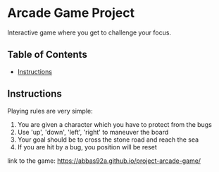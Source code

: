 # Arcade Game Project
Interactive game where you get to challenge your focus.

## Table of Contents

* [Instructions](#instructions)

## Instructions

 Playing rules are very simple:
  1. You are given a character which you have to protect from the bugs
  2. Use 'up', 'down', 'left', 'right' to maneuver the board
  3. Your goal should be to cross the stone road and reach the sea
  4. If you are hit by a bug, you position will be reset
  
  link to the game: https://abbas92a.github.io/project-arcade-game/
